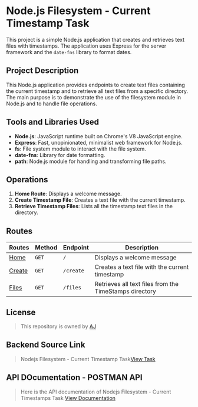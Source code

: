 # Node.js Filesystem - Current Timestamp Task

This project is a simple Node.js application that creates and retrieves text files with timestamps. The application uses Express for the server framework and the `date-fns` library to format dates.

## Project Description

This Node.js application provides endpoints to create text files containing the current timestamp and to retrieve all text files from a specific directory. The main purpose is to demonstrate the use of the filesystem module in Node.js and to handle file operations.

## Tools and Libraries Used

- **Node.js**: JavaScript runtime built on Chrome's V8 JavaScript engine.
- **Express**: Fast, unopinionated, minimalist web framework for Node.js.
- **fs**: File system module to interact with the file system.
- **date-fns**: Library for date formatting.
- **path**: Node.js module for handling and transforming file paths.

## Operations

1. **Home Route**: Displays a welcome message.
2. **Create Timestamp File**: Creates a text file with the current timestamp.
3. **Retrieve Timestamp Files**: Lists all the timestamp text files in the directory.

## Routes

| **Routes**                                                              | **Method** | **Endpoint** | **Description**                                        |
| ----------------------------------------------------------------------- | ---------- | ------------ | ------------------------------------------------------ |
| <a href="https://nodejs-filesystem-fdcr.onrender.com/">Home</a>         | `GET`        | `/`          | Displays a welcome message                             |
| <a href="https://nodejs-filesystem-fdcr.onrender.com/create">Create</a> | `GET`        | `/create`    | Creates a text file with the current timestamp         |
| <a href="https://nodejs-filesystem-fdcr.onrender.com/files">Files</a>   | `GET`        | `/files`     | Retrieves all text files from the TimeStamps directory |

## License

> This repository is owned by
> <a href="https://github.com/Ajith-11399/nodejs-filesystem/tree/main">AJ</a>

## Backend Source Link

> Nodejs Filesystem - Current Timestamp Task<a href="https://nodejs-filesystem-fdcr.onrender.com/">View Task</a>

## API DOcumentation - POSTMAN API

> Here is the API documentation of Nodejs Filesystem - Current Timestamps Task
> <a href="https://documenter.getpostman.com/view/35036950/2sA3XLE4Hu">View Documentation</a>
